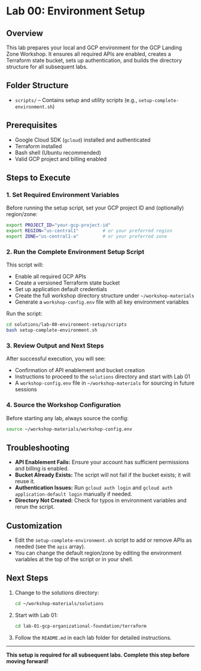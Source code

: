 # Lab 00: Environment Setup

## Overview
This lab prepares your local and GCP environment for the GCP Landing Zone Workshop. It ensures all required APIs are enabled, creates a Terraform state bucket, sets up authentication, and builds the directory structure for all subsequent labs.

## Folder Structure
- `scripts/` – Contains setup and utility scripts (e.g., `setup-complete-environment.sh`)

## Prerequisites
- Google Cloud SDK (`gcloud`) installed and authenticated
- Terraform installed
- Bash shell (Ubuntu recommended)
- Valid GCP project and billing enabled

## Steps to Execute

### 1. Set Required Environment Variables
Before running the setup script, set your GCP project ID and (optionally) region/zone:
```bash
export PROJECT_ID="your-gcp-project-id"
export REGION="us-central1"         # or your preferred region
export ZONE="us-central1-a"         # or your preferred zone
```

### 2. Run the Complete Environment Setup Script
This script will:
- Enable all required GCP APIs
- Create a versioned Terraform state bucket
- Set up application default credentials
- Create the full workshop directory structure under `~/workshop-materials`
- Generate a `workshop-config.env` file with all key environment variables

Run the script:
```bash
cd solutions/lab-00-environment-setup/scripts
bash setup-complete-environment.sh
```

### 3. Review Output and Next Steps
After successful execution, you will see:
- Confirmation of API enablement and bucket creation
- Instructions to proceed to the `solutions` directory and start with Lab 01
- A `workshop-config.env` file in `~/workshop-materials` for sourcing in future sessions

### 4. Source the Workshop Configuration
Before starting any lab, always source the config:
```bash
source ~/workshop-materials/workshop-config.env
```

## Troubleshooting
- **API Enablement Fails:** Ensure your account has sufficient permissions and billing is enabled.
- **Bucket Already Exists:** The script will not fail if the bucket exists; it will reuse it.
- **Authentication Issues:** Run `gcloud auth login` and `gcloud auth application-default login` manually if needed.
- **Directory Not Created:** Check for typos in environment variables and rerun the script.

## Customization
- Edit the `setup-complete-environment.sh` script to add or remove APIs as needed (see the `apis` array).
- You can change the default region/zone by editing the environment variables at the top of the script or in your shell.

## Next Steps
1. Change to the solutions directory:
   ```bash
   cd ~/workshop-materials/solutions
   ```
2. Start with Lab 01:
   ```bash
   cd lab-01-gcp-organizational-foundation/terraform
   ```
3. Follow the `README.md` in each lab folder for detailed instructions.

---

**This setup is required for all subsequent labs. Complete this step before moving forward!**
